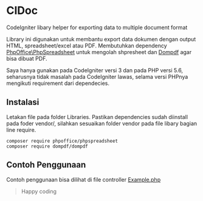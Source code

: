 # CIDoc
CodeIgniter libary helper for exporting data to multiple document format

Library ini digunakan untuk membantu export data dokumen dengan output HTML, spreadsheet/excel atau PDF.
Membutuhkan dependency [PhpOffice\PhpSpreadsheet](https://github.com/PHPOffice/PhpSpreadsheet) untuk mengolah shpresheet dan [Dompdf](https://github.com/dompdf/dompdf) agar bisa dibuat PDF.

Saya hanya gunakan pada CodeIgniter versi 3 dan pada PHP versi 5.6, seharusnya tidak masalah pada CodeIgniter lawas, selama versi PHPnya mengikuti requirement dari dependecies.

## Instalasi
Letakan file pada folder Libraries. Pastikan dependencies sudah diinstall pada foder vendor/, silahkan sesuaikan folder vendor pada file libary bagian line require.

```
composer require phpoffice/phpspreadsheet
composer require dompdf/dompdf
```

## Contoh Penggunaan
Contoh penggunaan bisa dilihat di file controller [Example.php](https://github.com/xdn27/CIDoc/blob/master/Example.php)

> Happy coding
